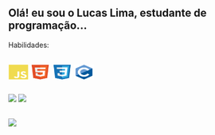 ## Olá! eu sou o Lucas Lima, estudante de programação...
Habilidades:
<div style="display: inline_block"><br>
  <img align="center" alt="Lucas-Js" height="30" width="40" src="https://raw.githubusercontent.com/devicons/devicon/master/icons/javascript/javascript-plain.svg">
  <img align="center" alt="Lucas-HTML" height="30" width="40" src="https://raw.githubusercontent.com/devicons/devicon/master/icons/html5/html5-original.svg">
  <img align="center" alt="Lucas-CSS" height="30" width="40" src="https://raw.githubusercontent.com/devicons/devicon/master/icons/css3/css3-original.svg">
  <img align="center" alt="Lucas-C" height="30" width="40" src="https://raw.githubusercontent.com/devicons/devicon/master/icons/c/c-original.svg">
</div>
  
  ##

<div>
  <img height="180em" src="https://github-readme-stats.vercel.app/api?username=lucaslima04&show_icons=true&theme=dark&include_all_commits=true">
  
  <img height="180em" src="https://github-readme-stats.vercel.app/api/top-langs/?username=lucaslima04&layout=compact&langs_count=16&theme=dark">
</div>

##

  <div>
    <a href="https://www.linkedin.com/in/
lucas-lima-4b8134291" target="_blank"><img src="https://img.shields.io/badge/-LinkedIn-%230077B5?style=for-the-badge&logo=linkedin&logoColor=white" target="_blank"></a> 
  </div>
